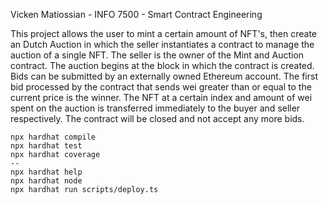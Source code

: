 Vicken Matiossian - INFO 7500 - Smart Contract Engineering

This project allows the user to mint a certain amount of NFT's, then create an Dutch Auction in which the seller instantiates a contract to manage the auction of a single NFT. The seller is the owner of the Mint and Auction contract. The auction begins at the block in which the contract is created. Bids can be submitted by an externally owned Ethereum account. The first bid processed by the contract that sends wei greater than or equal to the current price is the winner. The NFT at a certain index and amount of wei spent on the auction is transferred immediately to the buyer and seller respectively. The contract will be closed and not accept any more bids.

```shell
npx hardhat compile
npx hardhat test
npx hardhat coverage
--
npx hardhat help
npx hardhat node
npx hardhat run scripts/deploy.ts
```

